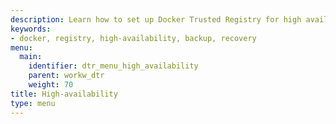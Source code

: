 ```yaml
---
description: Learn how to set up Docker Trusted Registry for high availability.
keywords:
- docker, registry, high-availability, backup, recovery
menu:
  main:
    identifier: dtr_menu_high_availability
    parent: workw_dtr
    weight: 70
title: High-availability
type: menu
---
```

